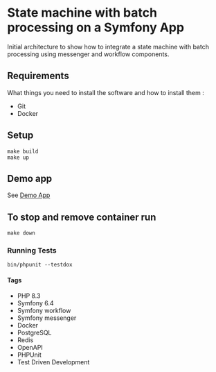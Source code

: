 # State machine with batch processing on a Symfony App
Initial architecture to show how to integrate a state machine with batch processing using messenger and workflow components.


## Requirements
What things you need to install the software and how to install them : 
* Git
* Docker

## Setup
```
make build
make up
```

## Demo app
See [Demo App](docs/demo.md)

## To stop and remove container run
```
make down
```

### Running Tests
```
bin/phpunit --testdox 
```

#### Tags
* PHP 8.3
* Symfony 6.4
* Symfony workflow
* Symfony messenger
* Docker
* PostgreSQL
* Redis
* OpenAPI
* PHPUnit
* Test Driven Development

